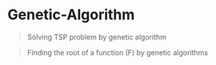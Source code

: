 # Genetic-Algorithm

> Solving TSP problem by genetic algorithm

> Finding the root of a function (F) by genetic algorithms 

